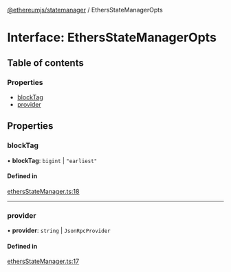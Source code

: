 [@ethereumjs/statemanager](../README.md) / EthersStateManagerOpts

# Interface: EthersStateManagerOpts

## Table of contents

### Properties

- [blockTag](EthersStateManagerOpts.md#blocktag)
- [provider](EthersStateManagerOpts.md#provider)

## Properties

### blockTag

• **blockTag**: `bigint` \| ``"earliest"``

#### Defined in

[ethersStateManager.ts:18](https://github.com/ethereumjs/ethereumjs-monorepo/blob/master/packages/statemanager/src/ethersStateManager.ts#L18)

___

### provider

• **provider**: `string` \| `JsonRpcProvider`

#### Defined in

[ethersStateManager.ts:17](https://github.com/ethereumjs/ethereumjs-monorepo/blob/master/packages/statemanager/src/ethersStateManager.ts#L17)
